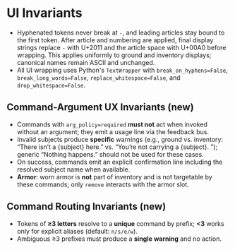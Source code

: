 # UI Invariants

- Hyphenated tokens never break at `-`, and leading articles stay bound to the
  first token. After article and numbering are applied, final display strings
  replace `-` with U+2011 and the article space with U+00A0 before wrapping.
  This applies uniformly to ground and inventory displays; canonical names
  remain ASCII and unchanged.
- All UI wrapping uses Python's `TextWrapper` with `break_on_hyphens=False`,
  `break_long_words=False`, `replace_whitespace=False`, and
  `drop_whitespace=False`.

## Command-Argument UX Invariants (new)
- Commands with `arg_policy=required` **must not** act when invoked without an argument; they emit a usage line via the feedback bus.
- Invalid subjects produce **specific** warnings (e.g., ground vs. inventory: “There isn’t a {subject} here.” vs. “You’re not carrying a {subject}. ”); generic “Nothing happens.” should not be used for these cases.
- On success, commands emit an explicit confirmation line including the resolved subject name when available.
- **Armor**: worn armor is **not** part of inventory and is not targetable by these commands; only `remove` interacts with the armor slot.

## Command Routing Invariants (new)
- Tokens of **≥3 letters** resolve to a **unique** command by prefix; **<3** works only for explicit aliases (default: `n/s/e/w`).
- Ambiguous ≥3 prefixes must produce a **single warning** and no action.

